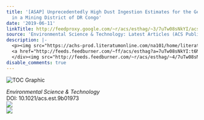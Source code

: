 ```yaml
---
title: '[ASAP] Unprecedentedly High Dust Ingestion Estimates for the General Population
  in a Mining District of DR Congo'
date: '2019-06-11'
linkTitle: http://feedproxy.google.com/~r/acs/esthag/~3/7uTw08sNkYI/acs.est.9b01973
source: 'Environmental Science & Technology: Latest Articles (ACS Publications)'
description: |-
  <p><img src="https://achs-prod.literatumonline.com/na101/home/literatum/publisher/achs/journals/content/esthag/0/esthag.ahead-of-print/acs.est.9b01973/20190611/images/medium/es-2019-019736_0003.gif" alt="TOC Graphic"/></p><div><cite>Environmental Science & Technology</cite></div><div>DOI: 10.1021/acs.est.9b01973</div><div class="feedflare">
  <a href="http://feeds.feedburner.com/~ff/acs/esthag?a=7uTw08sNkYI:t6Mio48DrLg:yIl2AUoC8zA"><img src="http://feeds.feedburner.com/~ff/acs/esthag?d=yIl2AUoC8zA" border="0"></img></a>
  </div><img src="http://feeds.feedburner.com/~r/acs/esthag/~4/7uTw08sNkYI" ...
disable_comments: true
---
```

<p><img src="https://achs-prod.literatumonline.com/na101/home/literatum/publisher/achs/journals/content/esthag/0/esthag.ahead-of-print/acs.est.9b01973/20190611/images/medium/es-2019-019736_0003.gif" alt="TOC Graphic"/></p><div><cite>Environmental Science & Technology</cite></div><div>DOI: 10.1021/acs.est.9b01973</div><div class="feedflare">
<a href="http://feeds.feedburner.com/~ff/acs/esthag?a=7uTw08sNkYI:t6Mio48DrLg:yIl2AUoC8zA"><img src="http://feeds.feedburner.com/~ff/acs/esthag?d=yIl2AUoC8zA" border="0"></img></a>
</div><img src="http://feeds.feedburner.com/~r/acs/esthag/~4/7uTw08sNkYI" ...